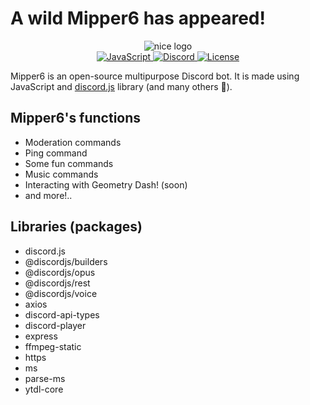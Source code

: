 # A wild Mipper6 has appeared!

<div align="center">
  <img src="https://mipper6.cf/resources/Mipper6-o.png" alt="nice logo"><br>
    <a href="https://www.javascript.com/">
        <img src="https://img.shields.io/badge/javascript-%23323330.svg?style=flat-square&logo=javascript&logoColor=%23F7DF1E" alt="JavaScript">
    </a>
    <a href="https://discord.js.org/#/">
        <img src="https://img.shields.io/badge/Discord.JS%20v13-%237289DA.svg?style=flat-square&logo=discord&logoColor=white" alt="Discord">
    </a>
    <a href="./LICENSE">
        <img src="https://img.shields.io/github/license/shikoshib/Mipper6?style=flat-square" alt="License">
    </a>
</div>

Mipper6 is an open-source multipurpose Discord bot. It is made using JavaScript and [discord.js](https://github.com/discordjs/discord.js) library (and many others 🙂).
## Mipper6's functions
* Moderation commands
* Ping command
* Some fun commands
* Music commands
* Interacting with Geometry Dash! (soon)
* and more!..
## Libraries (packages)
* discord.js
* @discordjs/builders
* @discordjs/opus
* @discordjs/rest
* @discordjs/voice
* axios
* discord-api-types
* discord-player
* express
* ffmpeg-static
* https
* ms
* parse-ms
* ytdl-core
